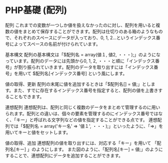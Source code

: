 # PHP基礎 (配列)

配列
これまでの変数が一つしか値を扱えなかったのに対し、配列を用いると複数の値をまとめて保存することができます。配列は仕切りのある箱のようなもので、それぞれのスペースにデータが入っており、0, 1, 2...というインデックス番号によってスペースの名前が付けられています。

基本構文
配列の基本構文は「$配列名 = array(値１, 値2, ・・・);」のようになっています。配列のデータには先頭から0, 1, 2, ・・・と順に「インデックス番号」が割り振られていきます。配列のデータを取り出すには「インデックス番号」を用いて $配列名[インデックス番号] という風にします。

値の取得、更新
配列の末尾に値を追加するときは「$配列名[] = 値;」とします。また、すでに存在するインデックス番号を指定すると、配列の値を上書きすることもできます。

連想配列
連想配列は、配列と同じく複数のデータをまとめて管理するのに用いられます。配列との違いは、個々の要素を管理するのにインデックス番号ではなく、「キー」と呼ばれる文字列などの値を指定することができる点です。
連想配列では「$配列名 = array('キー名' => '値１', ・・・);」といったように、「=>」を用いてキーと値をセットします。

値の取得、追加
連想配列の値を取り出すには、対応する「キー」を用いて 「配列名[キー] 」のようにします。
また図のように、「配列名[キー] = 値;」のようにすることで、連想配列にデータを追加することができます。